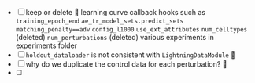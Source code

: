 

- [ ] keep or delete 🔽 
      learning curve callback 
      hooks such as `training_epoch_end`
      `ae_tr_model_sets.predict_sets`
      `matching_penalty==adv` 
      `config_l1000`
      `use_ext_attributes`
      `num_celltypes` (deleted)
      `num_perturbations` (deleted)
      various experiments in experiments folder
- [ ] `holdout_dataloader` is not consistent with `LightningDataModule` 🔽 
- [ ] why do we duplicate the control data for each perturbation? 🔽 
- [ ] 